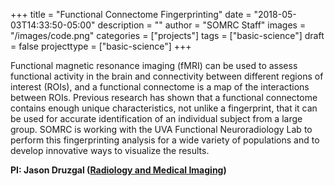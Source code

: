 +++
title = "Functional Connectome Fingerprinting"
date = "2018-05-03T14:33:50-05:00"
description = ""
author = "SOMRC Staff"
images = "/images/code.png"
categories = ["projects"]
tags = ["basic-science"]
draft = false
projecttype = ["basic-science"]
+++

Functional magnetic resonance imaging (fMRI) can be used to assess functional activity in the brain and connectivity between different regions of interest (ROIs), and a functional connectome is a map of the interactions between ROIs. Previous research has shown that a functional connectome contains enough unique characteristics, not unlike a fingerprint, that it can be used for accurate identification of an individual subject from a large group. SOMRC is working with the UVA Functional Neuroradiology Lab to perform this fingerprinting analysis for a wide variety of populations and to develop innovative ways to visualize the results.

**PI: Jason Druzgal ([Radiology and Medical Imaging](http://druzgallab.com))**
